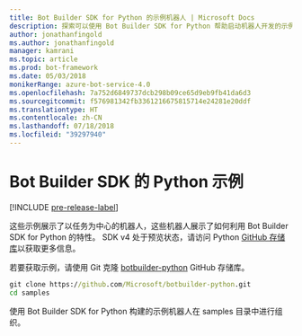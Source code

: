 ```yaml
---
title: Bot Builder SDK for Python 的示例机器人 | Microsoft Docs
description: 探索可以使用 Bot Builder SDK for Python 帮助启动机器人开发的示例机器人。
author: jonathanfingold
ms.author: jonathanfingold
manager: kamrani
ms.topic: article
ms.prod: bot-framework
ms.date: 05/03/2018
monikerRange: azure-bot-service-4.0
ms.openlocfilehash: 7a752d6849737dcb298b09ce65d9eb9fb41da6d3
ms.sourcegitcommit: f576981342fb3361216675815714e24281e20ddf
ms.translationtype: HT
ms.contentlocale: zh-CN
ms.lasthandoff: 07/18/2018
ms.locfileid: "39297940"
---
```

# <a name="python-samples-for-bot-builder-sdk"></a>Bot Builder SDK 的 Python 示例
[!INCLUDE [pre-release-label](../includes/pre-release-label.md)]

这些示例展示了以任务为中心的机器人，这些机器人展示了如何利用 Bot Builder SDK for Python 的特性。 SDK v4 处于预览状态，请访问 Python [GitHub 存储库](https://github.com/Microsoft/botbuilder-python)以获取更多信息。 

若要获取示例，请使用 Git 克隆 [botbuilder-python](https://github.com/Microsoft/botbuilder-python) GitHub 存储库。

```cmd
git clone https://github.com/Microsoft/botbuilder-python.git
cd samples
```
使用 Bot Builder SDK for Python 构建的示例机器人在 samples 目录中进行组织。
